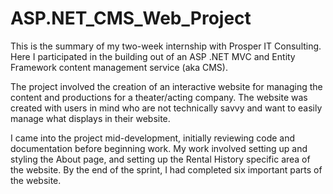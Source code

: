 # ASP.NET_CMS_Web_Project
 
This is the summary of my two-week internship with Prosper IT Consulting. Here I participated in the building out of an ASP .NET MVC and Entity Framework content management service (aka CMS). 

The project involved the creation of an interactive website for managing the content and productions for a theater/acting company.
The website was created with users in mind who are not technically savvy and want to easily manage what displays in their website.

 I came into the project mid-development, initially reviewing code and documentation before beginning work. My work involved setting up and styling the About page, and setting up the Rental History specific area of the website. By the end of the sprint, I had completed six important parts of the website.
 
 

